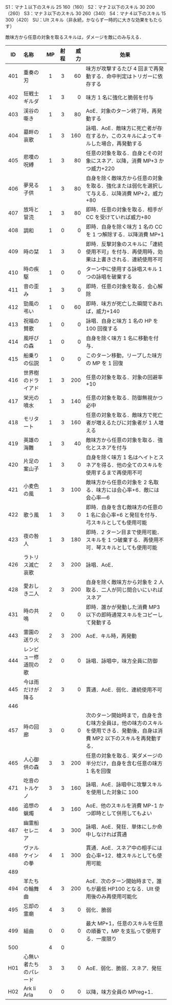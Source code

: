 S1：マナ１以下のスキル 25 160（160）
S2：マナ２以下のスキル 30 200（260）
S3：マナ３以下のスキル 30 260（340）
S4：マナ４以下のスキル 15 300（420）
SU：Ult スキル（非永続，かならず一時的に大きな効果をもたらす）

敵味方から任意の対象を取るスキルは，ダメージを敵にのみ与える．

| ID  | 名称                   | MP  | 射程 | 威力 | 効果                                                                                                                        |
| :-: | :--------------------- | :-: | :--: | ---: | --------------------------------------------------------------------------------------------------------------------------- |
| 401 | 重奏の刃               |  1  |  3   |   60 | 味方が攻撃するたび 4 回まで再発動する．命中判定はトリガーに依存する                                                         |
| 402 | 狂戦士ギルダ           |  1  |  3   |    0 | 味方 1 名に強化と脆弱を付与                                                                                                 |
| 403 | 渓谷の嘶き             |  1  |  3   |   80 | AoE．対象のターン終了時，再発動する                                                                                         |
| 404 | 墓畔の哀歌             |  1  |  3   |  160 | 詠唱．AoE．敵味方に死亡者が存在するか，このスキルによってキルした場合，再発動する                                           |
| 405 | 悲嘆の呪縛             |  1  |  3   |   80 | 任意の対象を取る．自身とその対象にスネア．以降，消費 MP+3 かつ威力+220                                                      |
| 406 | 夢見る子供             |  1  |  3   |   80 | 自身を除く敵味方から任意の対象を取る．強化または弱化を選択して与える．以降消費 MP+2，威力+80                                |
| 407 | 放埓と冒涜             |  1  |  3   |   80 | 即時．任意の対象を取る．相手が CC を受けていれば威力+80                                                                     |
| 408 | 調和                   |  1  |  0   |    0 | 即時．自身を除く味方 1 名の CC を 1 つ解除する．以降消費 MP+1                                                               |
| 409 | 時の栞                 |  1  |  3   |    0 | 即時．反撃対象のスキルに「連続使用不可」を付与．再使用時，効果は上書きされる．連続使用不可                                  |
| 410 | 時の疾駆               |  1  |  0   |    0 | ターン中に使用する詠唱スキル 1 つの詠唱を破棄する                                                                           |
| 411 | 音の歪み               |  1  |  3   |    0 | 即時．任意の対象を取る．会心解除                                                                                            |
| 412 | 勁風の弔い             |  1  |  0   |   60 | 即時．味方が死亡した瞬間であれば，威力+140                                                                                  |
| 413 | 祝福の賛歌             |  1  |  0   |    0 | 詠唱．自身と味方 1 名の HP を 100 回復する                                                                                  |
| 414 | 風呼びの森             |  1  |  0   |    0 | 自身を除く味方 1 名に移動を付与．                                                                                           |
| 415 | 船乗りの伝説           |  1  |  0   |    0 | このターン移動，リープした味方の MP を 1 回復                                                                               |
| 416 | 世界樹のドライアド     |  1  |  3   |  200 | 任意の対象を取る．対象の回避率+10                                                                                           |
| 417 | 栄光の噴水             |  1  |  3   |  140 | 任意の対象を取る．防御無視かつ必中                                                                                          |
| 418 | モリタート             |  1  |  3   |  160 | 任意の対象を取る．敵味方で死亡者が増えるたびに対象者が 1 人増える                                                           |
| 419 | 英雄の海難             |  1  |  3   |   40 | 敵味方から任意の対象を取る．強化とスネアを付与                                                                              |
| 420 | 片足の案山子           |  1  |  3   |    0 | 自身を除く味方 1 名はヘイトとスネアを得る．他の全てのスキルを使用するまで再使用不可                                         |
| 421 | 小麦色の風             |  1  |  3   |  100 | 敵味方から任意の対象を 2 名取る．味方には会心率+6．敵には会心率―6                                                           |
| 422 | 歌う風                 |  1  |  3   |    0 | 即時．自身を含む敵味方の任意の 1 名に会心率+6 と発狂を付与．弓スキルとしても使用可能                                        |
| 423 | 夜の咎人               |  1  |  3   |  180 | 即時．2 ターン目まで使用可能．スキルを 1 つ破棄する．再使用不可．琴スキルとしても使用可能                                   |
| 426 | ラトリス滅亡哀歌       |  2  |  3   |  200 | 詠唱．AoE．                                                                                                                 |
| 428 | 愛おしき二人           |  2  |  3   |  200 | 自身を除く敵味方から対象を 2 人取る．二人が同じ間合いにいればスネア                                                         |
| 431 | 時の共鳴               |  2  |  0   |    0 | 即時．誰かが発動した消費 MP3 以下の即時通常スキルをコピーして発動する                                                       |
| 443 | 霊園の送り火           |  2  |  3   |  200 | AoE．キル時，再発動                                                                                                         |
| 444 | レンビュー修道院の歌   |  2  |  0   |    0 | 詠唱．詠唱中，味方全員に防御                                                                                                |
| 445 | 今は雨だけが降る       |  2  |  3   |    0 | 貫通．AoE．弱化．連続使用不可                                                                                               |
| 446 |                        |     |      |      |                                                                                                                             |
| 457 | 時の回廊               |  3  |  0   |    0 | 次のターン開始時まで，自身を含む味方全員は，他の味方のスキルを使用できる．発動後，自身は消費 MP2 以下のスキルを再発動する． |
| 465 | 人心御供の森           |  3  |  3   |  200 | 任意の対象を取る．実ダメージの半分だけ，自身を含む任意の味方 1 名を回復                                                     |
| 471 | 吃音のトルケノ         |  3  |  3   |  160 | 詠唱．AoE．詠唱中に攻撃スキルを使用した対象に 100                                                                           |
| 486 | 追想の蝋燭             |  4  |  3   |  160 | AoE．他のスキルを消費 MP-1 かつ即時として併用してもよい                                                                     |
| 487 | 幽霊船セレニア         |  4  |  3   |  300 | 詠唱．AoE．発狂．単体にしか命中しなければ貫通                                                                               |
| 488 | ヴァルケインの拳       |  4  |  1   |  300 | 貫通．AoE．スネア中の相手には会心率+12．槍スキルとしても使用可能                                                            |
| 489 |                        |     |      |      |
| 494 | 羊たちの輪舞曲         |  4  |  3   |  200 | AoE．次のターン開始時まで，誰もが最低 HP100 となる．Ult 使用後のみ再使用可能化                                              |
| 495 | 忘却の霊廟             |  4  |  3   |    0 | 弱化．脆弱                                                                                                                  |
| 499 | 組曲                   |  0  |  0   |    0 | 最大 MP+1，任意のスキルを任意の順番で，MP を支払って使用する．一度限り                                                      |
| 500 |                        |  4  |  0   |      |                                                                                                                             |
| H01 | 心無い者たちのパレード |  3  |  3   |    0 | AoE．弱化．脆弱．スネア．発狂                                                                                               |
| H02 | Ark li Arla            |  0  |  0   |    0 | 以降，味方全員の MPreg+1．                                                                                                  |

